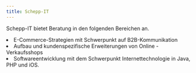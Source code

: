 ```yaml
---
title: Schepp-IT
---
```

Schepp-IT bietet Beratung in den folgenden Bereichen an.

<li>E-Commerce-Strategien mit Schwerpunkt auf B2B-Kommunikation</li><li>Aufbau und kundenspezifische Erweiterungen von Online - Verkaufsshops</li><li>Softwareentwicklung mit dem Schwerpunkt Internettechnologie in Java, PHP und iOS.</li>
